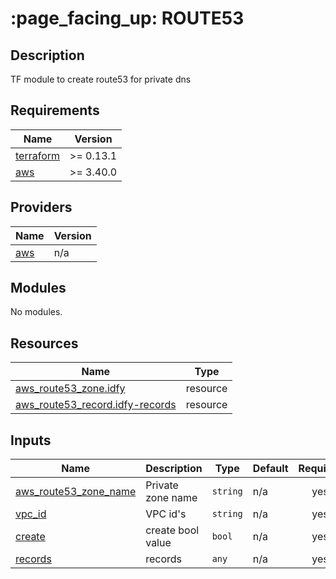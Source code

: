 # :page\_facing\_up: ROUTE53

## Description
TF module to create route53 for private dns

## Requirements

| Name | Version |
|------|---------|
| <a name="requirement_terraform"></a> [terraform](#requirement\_terraform) | >= 0.13.1 |
| <a name="requirement_aws"></a> [aws](#requirement\_aws) | >= 3.40.0 |

## Providers

| Name | Version |
|------|---------|
| <a name="provider_aws"></a> [aws](#provider\_aws) | n/a |

## Modules

No modules.

## Resources

| Name | Type |
|------|------|
| [aws_route53_zone.idfy](https://registry.terraform.io/providers/hashicorp/aws/latest/docs/resources/route53_record) | resource |
| [aws_route53_record.idfy-records](https://registry.terraform.io/providers/hashicorp/aws/latest/docs/resources/route53_record) | resource |

## Inputs

| Name | Description | Type | Default | Required |
|------|-------------|------|---------|:--------:|
| <a name="aws_route53_zone_name"></a> [aws_route53_zone\_name](#input\_aws_route53_zone\_name) | Private zone name | `string` | n/a | yes |
| <a name="vpc_id"></a> [vpc\_id](#input\_vpc\_id) | VPC id's | `string` | n/a | yes |
| <a name="create"></a> [create](#input\_create) | create bool value | `bool` | n/a | yes |
| <a name="records"></a> [records](#input\_records) | records | `any` | n/a | yes |

